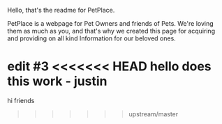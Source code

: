 Hello, that's the readme for PetPlace.

PetPlace is a webpage for Pet Owners and friends of Pets.
We're loving them as much as you, and that's why we created this page for acquiring and providing 
on all kind Information for our beloved ones.

edit #3
<<<<<<< HEAD
hello does this work - justin
=======
hi friends
>>>>>>> upstream/master
